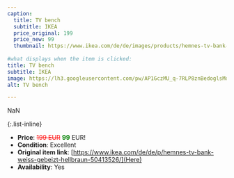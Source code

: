 ```yaml
---
caption:
  title: TV bench
  subtitle: IKEA
  price_original: 199
  price_new: 99
  thumbnail: https://www.ikea.com/de/de/images/products/hemnes-tv-bank-weiss-gebeizt-hellbraun__0583377_pe671187_s5.jpg
  
#what displays when the item is clicked:
title: TV bench
subtitle: IKEA
image: https://lh3.googleusercontent.com/pw/AP1GczMU_q-7RLP8znBedoglsMdIrvIJrD8Rgx6Fofpilg5Zr9-2UdIGOU3MmQZu93Qn7jXib_b9DNQ5VktqbBp2zeD8T5FdHcG1Wg-9lpr26vkwPvf4sAuVZICxoz7ad-VHyxFuL3Z1QaPoR4VrkmOWTkTtRg=w2168-h1626-s-no-gm?authuser=0
alt: TV bench

---
```

NaN

{:.list-inline} 
- **Price**: <span style="color:red"><del>199 EUR</del></span> <span style="color:green">**99**</span> EUR!
- **Condition**: Excellent
- **Original item link**: [https://www.ikea.com/de/de/p/hemnes-tv-bank-weiss-gebeizt-hellbraun-50413526/](Here)
- **Availability**: Yes
